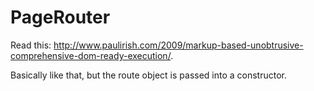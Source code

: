# PageRouter

Read this: http://www.paulirish.com/2009/markup-based-unobtrusive-comprehensive-dom-ready-execution/.

Basically like that, but the route object is passed into a constructor.